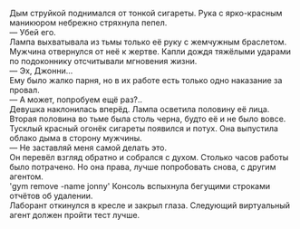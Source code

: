 Дым струйкой поднимался от тонкой сигареты. Рука с ярко-красным маникюром небрежно стряхнула пепел.  
— Убей его.  
Лампа выхватывала из тьмы только её руку с жемчужным браслетом. Мужчина отвернулся от неё к жертве. Капли дождя тяжёлыми ударами по подоконнику отсчитывали мгновения жизни.  
— Эх, Джонни...  
Ему было жалко парня, но в их работе есть только одно наказание за провал.  
— А может, попробуем ещё раз?..  
Девушка наклонилась вперёд. Лампа осветила половину её лица. Вторая половина во тьме была столь черна, будто её и не было вовсе. Тусклый красный огонёк сигареты появился и потух. Она выпустила облако дыма в сторону мужчины.  
— Не заставляй меня самой делать это.  
Он перевёл взгляд обратно и собрался с духом. Столько часов работы было потрачено. Но она права, лучше попробовать снова, с другим агентом.  
'gym remove -name jonny'
Консоль вспыхнула бегущими строками отчётов об удалении.  
Лаборант откинулся в кресле и закрыл глаза. Следующий виртуальный агент должен пройти тест лучше.